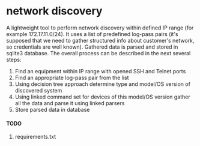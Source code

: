 # network discovery

A lightweight tool to perform network discovery within defined IP range (for example 172.17.11.0/24). It uses a list of predefined log-pass pairs (it's supposed that we need to gather structured info about customer's network, so credentials are well known). Gathered data is parsed and stored in sqlite3 database. 
The overall process can be described in the next several steps:
1. Find an equipment within IP range with opened SSH and Telnet ports
2. Find an appropriate log-pass pair from the list
3. Using decision tree approach determine type and model/OS version of discovered system   
4. Using linked command set for devices of this model/OS version gather all the data and parse it using linked parsers
5. Store parsed data in database

#### TODO
1. requirements.txt
